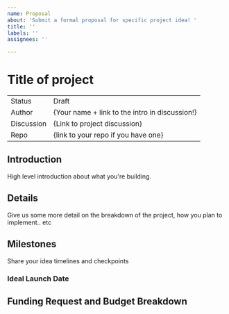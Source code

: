 ```yaml
---
name: Proposal
about: 'Submit a formal proposal for specific project idea! '
title: ''
labels: ''
assignees: ''

---
```


# Title of project

|  |  | 
| -------- | -------- | 
| Status | Draft | 
| Author   | {Your name + link to the intro in discussion!}  | 
| Discussion   | {Link to project discussion}  | 
| Repo   | {link to your repo if you have one}  | 

## Introduction
High level introduction about what you're building.

## Details
Give us some more detail on the breakdown of the project, how you plan to implement.. etc

## Milestones
Share your idea timelines and checkpoints

### Ideal Launch Date 

## Funding Request and Budget Breakdown
